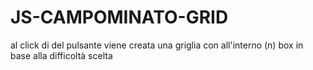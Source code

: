 # JS-CAMPOMINATO-GRID
al click di del pulsante viene creata una griglia con all'interno (n) box in base alla difficoltà scelta